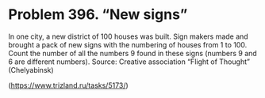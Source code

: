 # Problem 396. “New signs”

In one city, a new district of 100 houses was built. Sign makers made and brought a pack of new signs with the numbering of houses from 1 to 100. Count the number of all the numbers 9 found in these signs (numbers 9 and 6 are different numbers). Source: Creative association “Flight of Thought” (Chelyabinsk)

(https://www.trizland.ru/tasks/5173/)